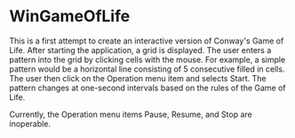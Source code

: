 # WinGameOfLife
This is a first attempt to create an interactive version of Conway's Game of Life.
After starting the application, a grid is displayed.
The user enters a pattern into the grid by clicking cells with the mouse.  For example, a simple pattern would be a horizontal line
consisting of 5 consecutive filled in cells.
The user then click on the Operation menu item and selects Start.
The pattern changes at one-second intervals based on the rules of the Game of Life.

Currently, the Operation menu items Pause, Resume, and Stop are inoperable.
